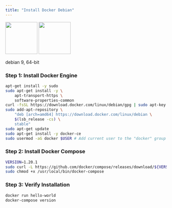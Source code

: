 ```yaml
---
title: "Install Docker Debian"
---
```


<img src="/images/docker.png" height="100">
<img src="/images/debian.png" height="100">

<span class="w3-tag w3-green">debian 9, 64-bit</span> 

### Step 1: Install Docker Engine

```sh
apt-get install -y sudo
sudo apt-get install -y \
    apt-transport-https \
    software-properties-common
curl -fsSL https://download.docker.com/linux/debian/gpg | sudo apt-key add -
sudo add-apt-repository \
    "deb [arch=amd64] https://download.docker.com/linux/debian \
    $(lsb_release -cs) \
    stable"
sudo apt-get update
sudo apt-get install -y docker-ce
sudo usermod -aG docker $USER # Add current user to the "docker" group
```

### Step 2: Install Docker Compose

```sh
VERSION=1.20.1
sudo curl -L https://github.com/docker/compose/releases/download/${VERSION}/docker-compose-`uname -s`-`uname -m` -o /usr/local/bin/docker-compose
sudo chmod +x /usr/local/bin/docker-compose
```

### Step 3: Verify Installation

```sh
docker run hello-world
docker-compose version
```